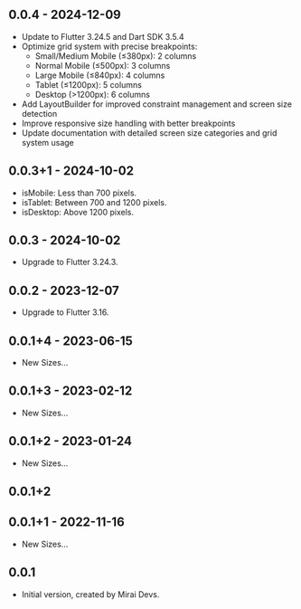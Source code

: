 ## 0.0.4 - 2024-12-09

- Update to Flutter 3.24.5 and Dart SDK 3.5.4
- Optimize grid system with precise breakpoints:
    - Small/Medium Mobile (≤380px): 2 columns
    - Normal Mobile (≤500px): 3 columns
    - Large Mobile (≤840px): 4 columns
    - Tablet (≤1200px): 5 columns
    - Desktop (>1200px): 6 columns
- Add LayoutBuilder for improved constraint management and screen size detection
- Improve responsive size handling with better breakpoints
- Update documentation with detailed screen size categories and grid system usage

## 0.0.3+1 - 2024-10-02

- isMobile: Less than 700 pixels.
- isTablet: Between 700 and 1200 pixels.
- isDesktop: Above 1200 pixels.

## 0.0.3 - 2024-10-02

- Upgrade to Flutter 3.24.3.

## 0.0.2 - 2023-12-07

- Upgrade to Flutter 3.16.

## 0.0.1+4 - 2023-06-15

- New Sizes...

## 0.0.1+3 - 2023-02-12

- New Sizes...

## 0.0.1+2 - 2023-01-24

- New Sizes...

## 0.0.1+2

## 0.0.1+1 - 2022-11-16

- New Sizes...

## 0.0.1

- Initial version, created by Mirai Devs.

